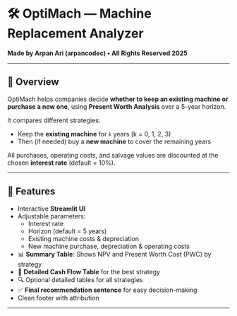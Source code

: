 # 🛠️ OptiMach — Machine Replacement Analyzer

**Made by Arpan Ari (arpancodec) • All Rights Reserved 2025**

---

## 📌 Overview
OptiMach helps companies decide **whether to keep an existing machine or purchase a new one**, using **Present Worth Analysis** over a 5-year horizon.  

It compares different strategies:
- Keep the **existing machine** for `k` years (k = 0, 1, 2, 3)  
- Then (if needed) buy a **new machine** to cover the remaining years  

All purchases, operating costs, and salvage values are discounted at the chosen **interest rate** (default = 10%).

---

## 🚀 Features
- Interactive **Streamlit UI**
- Adjustable parameters:
  - Interest rate
  - Horizon (default = 5 years)
  - Existing machine costs & depreciation
  - New machine purchase, depreciation & operating costs
- 📊 **Summary Table**: Shows NPV and Present Worth Cost (PWC) by strategy
- 🧾 **Detailed Cash Flow Table** for the best strategy
- 🔍 Optional detailed tables for all strategies
- ✅ **Final recommendation sentence** for easy decision-making
- Clean footer with attribution

---


